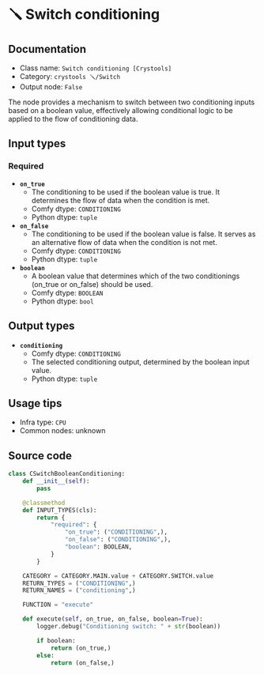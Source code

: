 # 🪛 Switch conditioning
## Documentation
- Class name: `Switch conditioning [Crystools]`
- Category: `crystools 🪛/Switch`
- Output node: `False`

The node provides a mechanism to switch between two conditioning inputs based on a boolean value, effectively allowing conditional logic to be applied to the flow of conditioning data.
## Input types
### Required
- **`on_true`**
    - The conditioning to be used if the boolean value is true. It determines the flow of data when the condition is met.
    - Comfy dtype: `CONDITIONING`
    - Python dtype: `tuple`
- **`on_false`**
    - The conditioning to be used if the boolean value is false. It serves as an alternative flow of data when the condition is not met.
    - Comfy dtype: `CONDITIONING`
    - Python dtype: `tuple`
- **`boolean`**
    - A boolean value that determines which of the two conditionings (on_true or on_false) should be used.
    - Comfy dtype: `BOOLEAN`
    - Python dtype: `bool`
## Output types
- **`conditioning`**
    - Comfy dtype: `CONDITIONING`
    - The selected conditioning output, determined by the boolean input value.
    - Python dtype: `tuple`
## Usage tips
- Infra type: `CPU`
- Common nodes: unknown


## Source code
```python
class CSwitchBooleanConditioning:
    def __init__(self):
        pass

    @classmethod
    def INPUT_TYPES(cls):
        return {
            "required": {
                "on_true": ("CONDITIONING",),
                "on_false": ("CONDITIONING",),
                "boolean": BOOLEAN,
            }
        }

    CATEGORY = CATEGORY.MAIN.value + CATEGORY.SWITCH.value
    RETURN_TYPES = ("CONDITIONING",)
    RETURN_NAMES = ("conditioning",)

    FUNCTION = "execute"

    def execute(self, on_true, on_false, boolean=True):
        logger.debug("Conditioning switch: " + str(boolean))

        if boolean:
            return (on_true,)
        else:
            return (on_false,)

```
